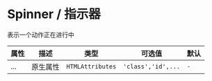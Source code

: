 # Spinner / 指示器

表示一个动作正在进行中

<fe-code-show
title="默认的"
desc="想要表示加载中状态或后台运行任务? 试试Loading组件。"
name="ex-spinner-default"
/>

<fe-attributes>
  
<fe-attributes-title title="Spinner Props" />

| 属性 | 描述     | 类型             | 可选值             | 默认 |
| ---- | -------- | ---------------- | ------------------ | ---- |
| ...  | 原生属性 | `HTMLAttributes` | `'class','id',...` | `-`  |

</fe-attributes>
